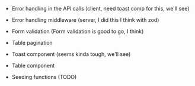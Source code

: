 - Error handling in the API calls (client, need toast comp for this, we'll see)
- Error handling middleware (server, I did this I think with zod)
- Form validation (Form validation is good to go, I think)
- Table pagination

- Toast component (seems kinda tough, we'll see)
- Table component

- Seeding functions (TODO)
